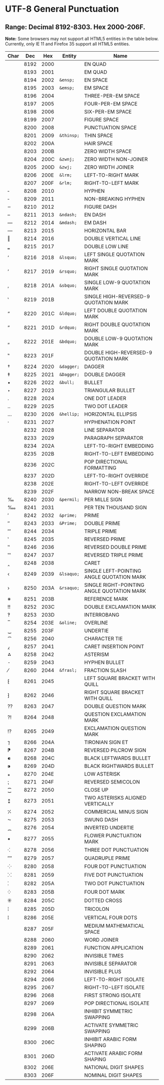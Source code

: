 # UTF-8 General Punctuation

## Range: Decimal 8192-8303. Hex 2000-206F.

**Note:** Some browsers may not support all HTML5 entities in the table below.
Currently, only IE 11 and Firefox 35 support all HTML5 entities.

Char | Dec  | Hex  | Entity     | Name
---- | ---- | ---- | ---------- | ----
     | 8192 | 2000 |            | EN QUAD
     | 8193 | 2001 |            | EM QUAD
     | 8194 | 2002 | `&ensp;`   | EN SPACE
     | 8195 | 2003 | `&emsp;`   | EM SPACE
     | 8196 | 2004 |            | THREE-PER-EM SPACE
     | 8197 | 2005 |            | FOUR-PER-EM SPACE
     | 8198 | 2006 |            | SIX-PER-EM SPACE
     | 8199 | 2007 |            | FIGURE SPACE
     | 8200 | 2008 |            | PUNCTUATION SPACE
     | 8201 | 2009 | `&thinsp;` | THIN SPACE
     | 8202 | 200A |            | HAIR SPACE
​     | 8203 | 200B |            | ZERO WIDTH SPACE
‌     | 8204 | 200C | `&zwnj;`   | ZERO WIDTH NON-JOINER
‍     | 8205 | 200D | `&zwj;`    | ZERO WIDTH JOINER
‎     | 8206 | 200E | `&lrm;`    | LEFT-TO-RIGHT MARK
‏     | 8207 | 200F | `&rlm;`    | RIGHT-TO-LEFT MARK
‐    | 8208 | 2010 |            | HYPHEN
‑    | 8209 | 2011 |            | NON-BREAKING HYPHEN
‒    | 8210 | 2012 |            | FIGURE DASH
–    | 8211 | 2013 | `&ndash;`  | EN DASH
—    | 8212 | 2014 | `&mdash;`  | EM DASH
―    | 8213 | 2015 |            | HORIZONTAL BAR
‖    | 8214 | 2016 |            | DOUBLE VERTICAL LINE
‗    | 8215 | 2017 |            | DOUBLE LOW LINE
‘    | 8216 | 2018 | `&lsquo;`  | LEFT SINGLE QUOTATION MARK
’    | 8217 | 2019 | `&rsquo;`  | RIGHT SINGLE QUOTATION MARK
‚    | 8218 | 201A | `&sbquo;`  | SINGLE LOW-9 QUOTATION MARK
‛    | 8219 | 201B |            | SINGLE HIGH-REVERSED-9 QUOTATION MARK
“    | 8220 | 201C | `&ldquo;`  | LEFT DOUBLE QUOTATION MARK
”    | 8221 | 201D | `&rdquo;`  | RIGHT DOUBLE QUOTATION MARK
„    | 8222 | 201E | `&bdquo;`  | DOUBLE LOW-9 QUOTATION MARK
‟    | 8223 | 201F |            | DOUBLE HIGH-REVERSED-9 QUOTATION MARK
†    | 8224 | 2020 | `&dagger;` | DAGGER
‡    | 8225 | 2021 | `&Dagger;` | DOUBLE DAGGER
•    | 8226 | 2022 | `&bull;`   |  BULLET
‣    | 8227 | 2023 |            | TRIANGULAR BULLET
․    | 8228 | 2024 |            | ONE DOT LEADER
‥   | 8229 | 2025 |            | TWO DOT LEADER
…    | 8230 | 2026 | `&hellip;` | HORIZONTAL ELLIPSIS
‧    | 8231 | 2027 |            | HYPHENATION POINT
     | 8232 | 2028 |            | LINE SEPARATOR
     | 8233 | 2029 |            | PARAGRAPH SEPARATOR
‪     | 8234 | 202A |            | LEFT-TO-RIGHT EMBEDDING
‫     | 8235 | 202B |            | RIGHT-TO-LEFT EMBEDDING
‬     | 8236 | 202C |            | POP DIRECTIONAL FORMATTING
‭     | 8237 | 202D |            | LEFT-TO-RIGHT OVERRIDE
‮     | 8238 | 202E |            | RIGHT-TO-LEFT OVERRIDE
     | 8239 | 202F |            | NARROW NON-BREAK SPACE
‰    | 8240 | 2030 | `&permil;` | PER MILLE SIGN
‱    | 8241 | 2031 |            | PER TEN THOUSAND SIGN
′    | 8242 | 2032 | `&prime;`  | PRIME
″    | 8243 | 2033 | `&Prime;`  | DOUBLE PRIME
‴    | 8244 | 2034 |            | TRIPLE PRIME
‵   | 8245 | 2035 |            | REVERSED PRIME
‶    | 8246 | 2036 |            | REVERSED DOUBLE PRIME
‷    | 8247 | 2037 |            | REVERSED TRIPLE PRIME
‸    | 8248 | 2038 |            | CARET
‹    | 8249 | 2039 | `&lsaquo;` | SINGLE LEFT-POINTING ANGLE QUOTATION MARK
›    | 8250 | 203A | `&rsaquo;` | SINGLE RIGHT-POINTING ANGLE QUOTATION MARK
※   | 8251 | 203B |            | REFERENCE MARK
‼    | 8252 | 203C |            | DOUBLE EXCLAMATION MARK
‽    | 8253 | 203D |            | INTERROBANG
‾    | 8254 | 203E | `&oline;`  | OVERLINE
‿    | 8255 | 203F |            | UNDERTIE
⁀    | 8256 | 2040 |            | CHARACTER TIE
⁁    | 8257 | 2041 |            | CARET INSERTION POINT
⁂    | 8258 | 2042 |            | ASTERISM
⁃    | 8259 | 2043 |            | HYPHEN BULLET
⁄    | 8260 | 2044 | `&frasl;`  | FRACTION SLASH
⁅    | 8261 | 2045 |            | LEFT SQUARE BRACKET WITH QUILL
⁆    | 8262 | 2046 |            | RIGHT SQUARE BRACKET WITH QUILL
⁇    | 8263 | 2047 |            | DOUBLE QUESTION MARK
⁈    | 8264 | 2048 |            | QUESTION EXCLAMATION MARK
⁉    | 8265 | 2049 |            | EXCLAMATION QUESTION MARK
⁊    | 8266 | 204A |            | TIRONIAN SIGN ET
⁋    | 8267 | 204B |            | REVERSED PILCROW SIGN
⁌    | 8268 | 204C |            | BLACK LEFTWARDS BULLET
⁍    | 8269 | 204D |            | BLACK RIGHTWARDS BULLET
⁎    | 8270 | 204E |            | LOW ASTERISK
⁏    | 8271 | 204F |            | REVERSED SEMICOLON
⁐    | 8272 | 2050 |            | CLOSE UP
⁑    | 8273 | 2051 |            | TWO ASTERISKS ALIGNED VERTICALLY
⁒    | 8274 | 2052 |            | COMMERCIAL MINUS SIGN
⁓    | 8275 | 2053 |            | SWUNG DASH
⁔    | 8276 | 2054 |            | INVERTED UNDERTIE
⁕    | 8277 | 2055 |            | FLOWER PUNCTUATION MARK
⁖    | 8278 | 2056 |            | THREE DOT PUNCTUATION
⁗    | 8279 | 2057 |            | QUADRUPLE PRIME
⁘    | 8280 | 2058 |            | FOUR DOT PUNCTUATION
⁙    | 8281 | 2059 |            | FIVE DOT PUNCTUATION
⁚    | 8282 | 205A |            | TWO DOT PUNCTUATION
⁛    | 8283 | 205B |            | FOUR DOT MARK
⁜    | 8284 | 205C |            | DOTTED CROSS
⁝    | 8285 | 205D |            | TRICOLON
⁞    | 8286 | 205E |            | VERTICAL FOUR DOTS
     | 8287 | 205F |            | MEDIUM MATHEMATICAL SPACE
⁠    | 8288 | 2060 |            | WORD JOINER
⁡     | 8289 | 2061 |            | FUNCTION APPLICATION
⁢     | 8290 | 2062 |            | INVISIBLE TIMES
⁣     | 8291 | 2063 |            | INVISIBLE SEPARATOR
⁤     | 8292 | 2064 |            | INVISIBLE PLUS
⁦    | 8294 | 2066 |            | LEFT-TO-RIGHT ISOLATE
⁧    | 8295 | 2067 |            | RIGHT-TO-LEFT ISOLATE
⁨    | 8296 | 2068 |            | FIRST STRONG ISOLATE
⁩    | 8297 | 2069 |            | POP DIRECTIONAL ISOLATE
⁪     | 8298 | 206A |            | INHIBIT SYMMETRIC SWAPPING
⁫     | 8299 | 206B |            | ACTIVATE SYMMETRIC SWAPPING
⁬     | 8300 | 206C |            | INHIBIT ARABIC FORM SHAPING
⁭     | 8301 | 206D |            | ACTIVATE ARABIC FORM SHAPING
⁮     | 8302 | 206E |            | NATIONAL DIGIT SHAPES
⁯     | 8303 | 206F |            | NOMINAL DIGIT SHAPES
